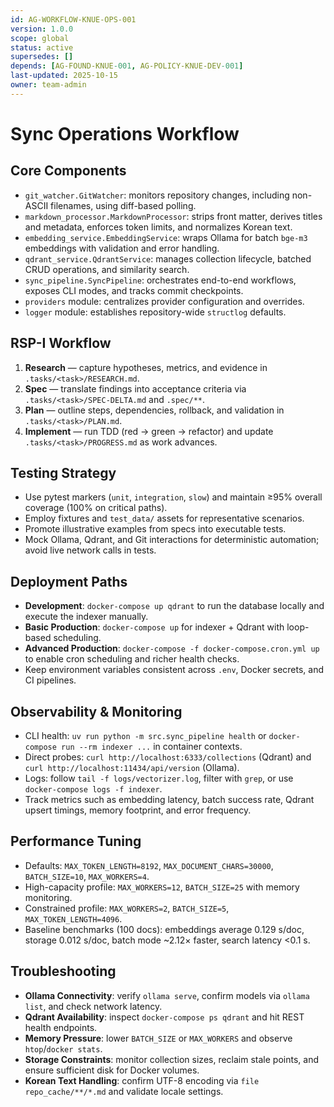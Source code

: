```yaml
---
id: AG-WORKFLOW-KNUE-OPS-001
version: 1.0.0
scope: global
status: active
supersedes: []
depends: [AG-FOUND-KNUE-001, AG-POLICY-KNUE-DEV-001]
last-updated: 2025-10-15
owner: team-admin
---
```


# Sync Operations Workflow

## Core Components
- `git_watcher.GitWatcher`: monitors repository changes, including non-ASCII filenames, using diff-based polling.
- `markdown_processor.MarkdownProcessor`: strips front matter, derives titles and metadata, enforces token limits, and normalizes Korean text.
- `embedding_service.EmbeddingService`: wraps Ollama for batch `bge-m3` embeddings with validation and error handling.
- `qdrant_service.QdrantService`: manages collection lifecycle, batched CRUD operations, and similarity search.
- `sync_pipeline.SyncPipeline`: orchestrates end-to-end workflows, exposes CLI modes, and tracks commit checkpoints.
- `providers` module: centralizes provider configuration and overrides.
- `logger` module: establishes repository-wide `structlog` defaults.

## RSP-I Workflow
1. **Research** — capture hypotheses, metrics, and evidence in `.tasks/<task>/RESEARCH.md`.
2. **Spec** — translate findings into acceptance criteria via `.tasks/<task>/SPEC-DELTA.md` and `.spec/**`.
3. **Plan** — outline steps, dependencies, rollback, and validation in `.tasks/<task>/PLAN.md`.
4. **Implement** — run TDD (red → green → refactor) and update `.tasks/<task>/PROGRESS.md` as work advances.

## Testing Strategy
- Use pytest markers (`unit`, `integration`, `slow`) and maintain ≥95% overall coverage (100% on critical paths).
- Employ fixtures and `test_data/` assets for representative scenarios.
- Promote illustrative examples from specs into executable tests.
- Mock Ollama, Qdrant, and Git interactions for deterministic automation; avoid live network calls in tests.

## Deployment Paths
- **Development**: `docker-compose up qdrant` to run the database locally and execute the indexer manually.
- **Basic Production**: `docker-compose up` for indexer + Qdrant with loop-based scheduling.
- **Advanced Production**: `docker-compose -f docker-compose.cron.yml up` to enable cron scheduling and richer health checks.
- Keep environment variables consistent across `.env`, Docker secrets, and CI pipelines.

## Observability & Monitoring
- CLI health: `uv run python -m src.sync_pipeline health` or `docker-compose run --rm indexer ...` in container contexts.
- Direct probes: `curl http://localhost:6333/collections` (Qdrant) and `curl http://localhost:11434/api/version` (Ollama).
- Logs: follow `tail -f logs/vectorizer.log`, filter with `grep`, or use `docker-compose logs -f indexer`.
- Track metrics such as embedding latency, batch success rate, Qdrant upsert timings, memory footprint, and error frequency.

## Performance Tuning
- Defaults: `MAX_TOKEN_LENGTH=8192`, `MAX_DOCUMENT_CHARS=30000`, `BATCH_SIZE=10`, `MAX_WORKERS=4`.
- High-capacity profile: `MAX_WORKERS=12`, `BATCH_SIZE=25` with memory monitoring.
- Constrained profile: `MAX_WORKERS=2`, `BATCH_SIZE=5`, `MAX_TOKEN_LENGTH=4096`.
- Baseline benchmarks (100 docs): embeddings average 0.129 s/doc, storage 0.012 s/doc, batch mode ~2.12× faster, search latency <0.1 s.

## Troubleshooting
- **Ollama Connectivity**: verify `ollama serve`, confirm models via `ollama list`, and check network latency.
- **Qdrant Availability**: inspect `docker-compose ps qdrant` and hit REST health endpoints.
- **Memory Pressure**: lower `BATCH_SIZE` or `MAX_WORKERS` and observe `htop`/`docker stats`.
- **Storage Constraints**: monitor collection sizes, reclaim stale points, and ensure sufficient disk for Docker volumes.
- **Korean Text Handling**: confirm UTF-8 encoding via `file repo_cache/**/*.md` and validate locale settings.
